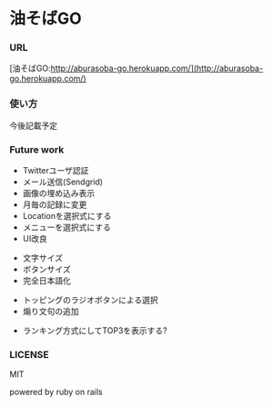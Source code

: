 油そばGO
========

### URL
[油そばGO:http://aburasoba-go.herokuapp.com/](http://aburasoba-go.herokuapp.com/)

### 使い方
今後記載予定

### Future work
* Twitterユーザ認証
* メール送信(Sendgrid)
* 画像の埋め込み表示
* 月毎の記録に変更
* Locationを選択式にする
* メニューを選択式にする
* UI改良
 - 文字サイズ
 - ボタンサイズ
 - 完全日本語化
* トッピングのラジオボタンによる選択
* 煽り文句の追加
 - ランキング方式にしてTOP3を表示する?

### LICENSE 
MIT

powered by ruby on rails

